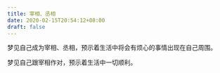 ```yaml
---
title: 宰相、丞相
date: 2020-02-15T20:54:12+08:00
draft: false
---
```


梦见自己成为宰相、丞相，预示着生活中将会有烦心的事情出现在自己周围。<br>


梦见自己跟宰相作对，预示着生活中一切顺利。<br>
